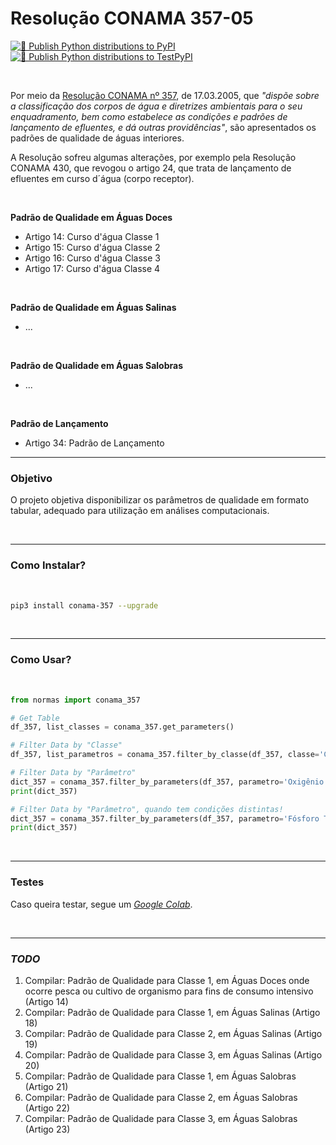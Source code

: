 # Resolução CONAMA 357-05

[![🐍 Publish Python distributions to PyPI](https://github.com/gaemapiracicaba/norma_res_conama_357-05/actions/workflows/publish-to-pypi.yml/badge.svg)](https://github.com/gaemapiracicaba/norma_res_conama_357-05/actions/workflows/publish-to-pypi.yml) <br>
[![🐍 Publish Python distributions to TestPyPI](https://github.com/gaemapiracicaba/norma_res_conama_357-05/actions/workflows/publish-to-test-pypi.yml/badge.svg)](https://github.com/gaemapiracicaba/norma_res_conama_357-05/actions/workflows/publish-to-test-pypi.yml)

<br>

Por meio da [Resolução CONAMA nº 357](https://www.icmbio.gov.br/cepsul/images/stories/legislacao/Resolucao/2005/res_conama_357_2005_classificacao_corpos_agua_rtfcda_altrd_res_393_2007_397_2008_410_2009_430_2011.pdf), de 17.03.2005, que *"dispõe sobre a classificação dos corpos de água e diretrizes ambientais para o seu enquadramento, bem como estabelece as condições e padrões de lançamento de efluentes, e dá outras providências"*, são apresentados os padrões de qualidade de águas interiores.

A Resolução sofreu algumas alterações, por exemplo pela Resolução CONAMA 430, que revogou o artigo 24, que trata de lançamento de efluentes em curso d´água (corpo receptor).

<br>

**Padrão de Qualidade em Águas Doces**

- Artigo 14: Curso d'água Classe 1
- Artigo 15: Curso d'água Classe 2
- Artigo 16: Curso d'água Classe 3
- Artigo 17: Curso d'água Classe 4

<br>

**Padrão de Qualidade em Águas Salinas**

- ...

<br>

**Padrão de Qualidade em Águas Salobras**

- ...

<br>

**Padrão de Lançamento**

- Artigo 34: Padrão de Lançamento

----

### Objetivo

O projeto objetiva disponibilizar os parâmetros de qualidade em formato tabular, adequado para utilização em análises computacionais.

<br>

----

### Como Instalar?

<br>

```bash
pip3 install conama-357 --upgrade
```

<br>

----

### Como Usar?

<br>

```python
from normas import conama_357

# Get Table
df_357, list_classes = conama_357.get_parameters()

# Filter Data by "Classe"
df_357, list_parametros = conama_357.filter_by_classe(df_357, classe='Classe 2')

# Filter Data by "Parâmetro"
dict_357 = conama_357.filter_by_parameters(df_357, parametro='Oxigênio Dissolvido')
print(dict_357)

# Filter Data by "Parâmetro", quando tem condições distintas!
dict_357 = conama_357.filter_by_parameters(df_357, parametro='Fósforo Total', condicao=1)
print(dict_357)
```

<br>

-----

### Testes

Caso queira testar, segue um [*Google Colab*](https://colab.research.google.com/drive/1pImzgGr7pQF5TkbA3WOSC-0qqFuojwiK?usp=sharing).

<br>

-----

### *TODO*

1. Compilar: Padrão de Qualidade para Classe 1, em Águas Doces onde ocorre pesca ou cultivo de organismo para fins de consumo intensivo (Artigo 14)
2. Compilar: Padrão de Qualidade para Classe 1, em Águas Salinas (Artigo 18)
3. Compilar: Padrão de Qualidade para Classe 2, em Águas Salinas (Artigo 19)
4. Compilar: Padrão de Qualidade para Classe 3, em Águas Salinas (Artigo 20)
5. Compilar: Padrão de Qualidade para Classe 1, em Águas Salobras (Artigo 21)
6. Compilar: Padrão de Qualidade para Classe 2, em Águas Salobras (Artigo 22)
7. Compilar: Padrão de Qualidade para Classe 3, em Águas Salobras (Artigo 23)
